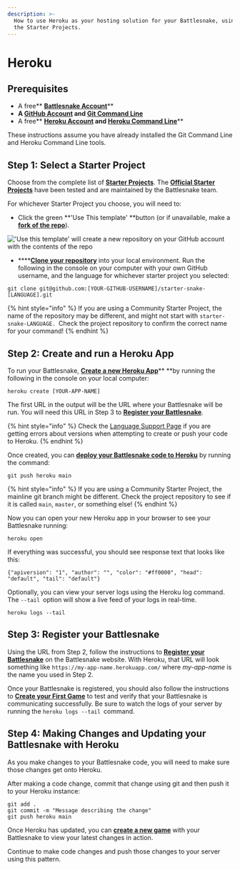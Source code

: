 ```yaml
---
description: >-
  How to use Heroku as your hosting solution for your Battlesnake, using one of
  the Starter Projects.
---
```


# Heroku

## Prerequisites

* A free** **[**Battlesnake Account**](https://play.battlesnake.com)****
* **A **[**GitHub Account**](https://github.com)** **and [**Git Command Line**](https://www.atlassian.com/git/tutorials/install-git)****
* A free** **[**Heroku Account**](https://signup.heroku.com) and [**Heroku Command Line**](https://devcenter.heroku.com/categories/command-line)****

These instructions assume you have already installed the Git Command Line and Heroku Command Line tools.

## **Step 1: Select a Starter Project**

Choose from the complete list of [**Starter Projects**](../starter-projects.md). The [**Official Starter Projects**](../starter-projects.md#official-starter-projects) have been tested and are maintained by the Battlesnake team.

For whichever Starter Project you choose, you will need to:

* Click the green **'Use This template' **button (or if unavailable, make a [**fork of the repo**](https://docs.github.com/en/get-started/quickstart/fork-a-repo)).

!['Use this template' will create a new repository on your GitHub account with the contents of the repo](../../.gitbook/assets/use\_this\_template.png)

* ****[**Clone your repository**](https://help.github.com/en/github/creating-cloning-and-archiving-repositories/cloning-a-repository) into your local environment. Run the following in the console on your computer with your own GitHub username, and the language for whichever starter project you selected:

`git clone git@github.com:[YOUR-GITHUB-USERNAME]/starter-snake-[LANGUAGE].git`

{% hint style="info" %}
If you are using a Community Starter Project, the name of the repository may be different, and might not start with `starter-snake-LANGUAGE. `Check the project repository to confirm the correct name for your command!
{% endhint %}

## Step 2: Create and run a Heroku App

To run your Battlesnake, [**Create a new Heroku App**](https://devcenter.heroku.com/articles/creating-apps)** **by running the following in the console on your local computer:

&#x20;`heroku create [YOUR-APP-NAME]`

The first URL in the output will be the URL where your Battlesnake will be run. You will need this URL in Step 3 to [**Register your Battlesnake**](../../guides/getting-started.md#step-4-register-your-battlesnake).

{% hint style="info" %}
Check the [Language Support Page](https://devcenter.heroku.com/categories/language-support) if you are getting errors about versions when attempting to create or push your code to Heroku.
{% endhint %}

Once created, you can [**deploy your Battlesnake code to Heroku**](https://devcenter.heroku.com/articles/git#deploying-code) by running the command:

`git push heroku main`

{% hint style="info" %}
If you are using a Community Starter Project, the mainline git branch might be different. Check the project repository to see if it is called `main`, `master`, or something else!
{% endhint %}

Now you can open your new Heroku app in your browser to see your Battlesnake running:

`heroku open`

If everything was successful, you should see response text that looks like this:

```
{"apiversion": "1", "author": "", "color": "#ff0000", "head": "default", "tail": "default"}
```

Optionally, you can view your server logs using the Heroku log command. The `--tail `option will show a live feed of your logs in real-time.

`heroku logs --tail`

## Step 3: Register your Battlesnake

Using the URL from Step 2, follow the instructions to [**Register your Battlesnake**](../../guides/getting-started.md#step-4-register-your-battlesnake) on the Battlesnake website. With Heroku, that URL will look something like `https://my-app-name.herokuapp.com/` where _my-app-name_ is the name you used in Step 2.

Once your Battlesnake is registered, you should also follow the instructions to [**Create your First Game**](../../guides/getting-started.md#step-5-create-your-first-game) to test and verify that your Battlesnake is communicating successfully. Be sure to watch the logs of your server by running the `heroku logs --tail `command.

## Step 4: Making Changes and Updating your Battlesnake with Heroku

As you make changes to your Battlesnake code, you will need to make sure those changes get onto Heroku.

After making a code change, commit that change using git and then push it to your Heroku instance:

`git add .`\
`git commit -m "Message describing the change"`\
`git push heroku main`

Once Heroku has updated, you can [**create a new game**](https://play.battlesnake.com/account/games/create/) with your Battlesnake to view your latest changes in action.

Continue to make code changes and push those changes to your server using this pattern.


